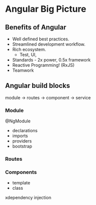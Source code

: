 # Angular Big Picture

## Benefits of Angular

-   Well defined best practices.
-   Streamlined development workflow.
-   Rich ecosystem.
    -   Test, UI,
-   Standards - 2x power, 0.5x framework
-   Reactive Programming! (RxJS)
-   Teamwork

## Angular build blocks

module -> routes -> component -> service

### Module

@NgModule

-   declarations
-   imports
-   providers
-   bootstrap

### Routes

### Components

-   template
-   class

xdependency injection
